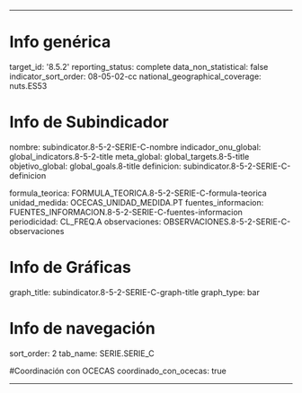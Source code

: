 ---

# Info genérica
target_id: '8.5.2'
reporting_status: complete
data_non_statistical: false
indicator_sort_order: 08-05-02-cc
national_geographical_coverage: nuts.ES53

# Info de Subindicador
nombre: subindicator.8-5-2-SERIE-C-nombre
indicador_onu_global: global_indicators.8-5-2-title
meta_global: global_targets.8-5-title
objetivo_global: global_goals.8-title
definicion: subindicator.8-5-2-SERIE-C-definicion

formula_teorica: FORMULA_TEORICA.8-5-2-SERIE-C-formula-teorica
unidad_medida: OCECAS_UNIDAD_MEDIDA.PT
fuentes_informacion: FUENTES_INFORMACION.8-5-2-SERIE-C-fuentes-informacion
periodicidad: CL_FREQ.A
observaciones: OBSERVACIONES.8-5-2-SERIE-C-observaciones
# Info de Gráficas
graph_title: subindicator.8-5-2-SERIE-C-graph-title
graph_type: bar

# Info de navegación
sort_order: 2
tab_name: SERIE.SERIE_C

#Coordinación con OCECAS
coordinado_con_ocecas: true

---